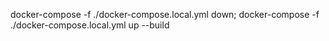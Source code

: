 
docker-compose  -f ./docker-compose.local.yml down;
docker-compose  -f ./docker-compose.local.yml up --build

